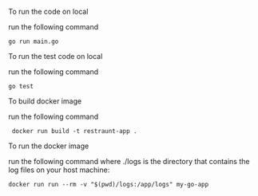 To run the code on local  

run the following command 
```shell
go run main.go
```

To run the test code on local

run the following command
```shell
go test
```

To build docker image

run the following command
```shell
 docker run build -t restraunt-app .
 ```

To run the docker image

run the following command
where ./logs is the directory that contains the log files on your host machine:
```shell
docker run run --rm -v "$(pwd)/logs:/app/logs" my-go-app
 ```

